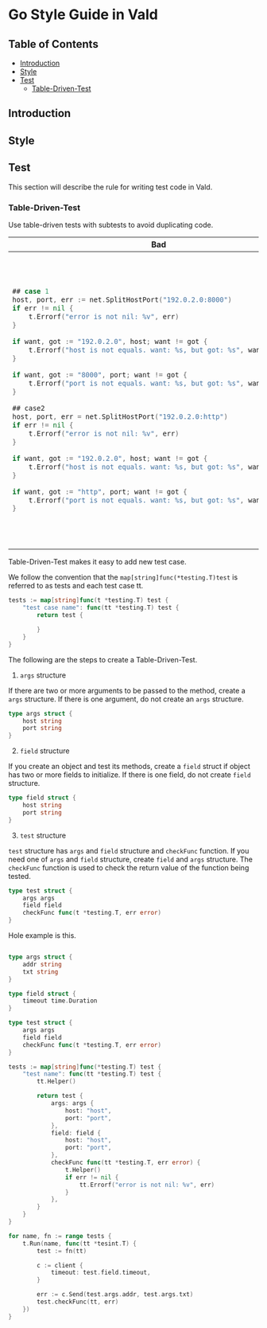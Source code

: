 
# Go Style Guide in Vald

## Table of Contents

- [Introduction](#Introduction)
- [Style](#Style)
- [Test](#Test)
	- [Table-Driven-Test](#Table-Driven-Test)

## Introduction

## Style

## Test

This section will describe the rule for writing test code in Vald.

### Table-Driven-Test

Use table-driven tests with subtests to avoid duplicating code. 

<table>
<thead><tr><th>Bad</th><th>Good</th></tr></thead>
<tbody>
<tr>
<td>
	
```go
## case 1
host, port, err := net.SplitHostPort("192.0.2.0:8000")
if err != nil {
    t.Errorf("error is not nil: %v", err)
}

if want, got := "192.0.2.0", host; want != got {
    t.Errorf("host is not equals. want: %s, but got: %s", want: %s, got)
}

if want, got := "8000", port; want != got {
    t.Errorf("port is not equals. want: %s, but got: %s", want: %s, got)
}

## case2
host, port, err = net.SplitHostPort("192.0.2.0:http")
if err != nil {
    t.Errorf("error is not nil: %v", err)
}

if want, got := "192.0.2.0", host; want != got {
    t.Errorf("host is not equals. want: %s, but got: %s", want: %s, got)
}

if want, got := "http", port; want != got {
    t.Errorf("port is not equals. want: %s, but got: %s", want: %s, got)
}
```

</td>
<td>

```go
tests := []struct {
    str string
    wantHost string
    wantPort string
} {
    ## case 1
    {
        str: "192.0.2.0:8000",
        wantHost: "192.0.2.0",
        wantPort: "8000",
    },
    ## case 2
    {
    	str: "192.0.2.0:8000",
    	wantHost: "192.0.2.0",
    	wantPort: "http",
	},
}

for _, tt := range tests {
    t.Run(tt.str, func(tt *testing.T) {
        host, port, err := net.SplitHostPort(tt.str)
        if err != nil {
            t.Errorf("error is not nil: %v", err)
        }
        if want, got := tt.wantHost, host; want != got {
            t.Errorf("host is not equals. want: %s, but got: %s", want: %s, got)
        }
        if want, got := tt.wantPort, port; want != got {
            t.Errorf("port is not equals. want: %s, but got: %s", want: %s, got)
        }
    })
}
```

</td>
</tr>
</tbody>
</table>

Table-Driven-Test makes it easy to add new test case.


We follow the convention that the `map[string]func(*testing.T)test` is referred to as tests and each test case tt. 

```go
tests := map[string]func(t *testing.T) test {
    "test case name": func(tt *testing.T) test {
        return test {

        }
    }
}
```

The following are the steps to create a Table-Driven-Test.

1. `args` structure

If there are two or more arguments to be passed to the method, create a `args` structure. If there is one argument, do not create an `args` structure.

```go
type args struct {
    host string
    port string
}
```


2. `field` structure

If you create an object and test its methods, create a `field` struct if object has two or more fields to initialize. If there is one field, do not create `field` structure.


```go
type field struct {
    host string
    port string
}
```

3. `test` structure

`test` structure has `args` and `field` structure and `checkFunc` function. If you need one of `args` and `field` structure, create `field` and `args` structure.
The `checkFunc` function is used to check the return value of the function being tested.

```go
type test struct {
    args args
    field field
    checkFunc func(t *testing.T, err error)
}
```


Hole example is this.

```go

type args struct {
    addr string
    txt string
}

type field struct {
    timeout time.Duration
}

type test struct {
    args args
    field field
    checkFunc func(t *testing.T, err error)
}

tests := map[string]func(*testing.T) test {
    "test name": func(tt *testing.T) test {
        tt.Helper()

        return test {
            args: args {
                host: "host",
                port: "port",
            },
            field: field {
                host: "host",
                port: "port",
            },
            checkFunc func(tt *testing.T, err error) {
                t.Helper()
                if err != nil {
                    tt.Errorf("error is not nil: %v", err)
                }
            },
        }
    } 
}

for name, fn := range tests {
    t.Run(name, func(tt *tesint.T) {
        test := fn(tt)

        c := client {
            timeout: test.field.timeout,
        }

        err := c.Send(test.args.addr, test.args.txt)
        test.checkFunc(tt, err)
    })
}

```
